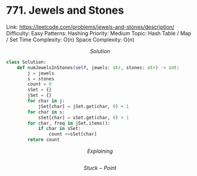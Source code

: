 # 771. Jewels and Stones

Link: https://leetcode.com/problems/jewels-and-stones/description/
Difficulty: Easy
Patterns: Hashing
Priority: Medium
Topic: Hash Table / Map / Set
Time Complexity: O(n)
Space Complexity: O(n)

$$
Solution
$$

```python
class Solution:
    def numJewelsInStones(self, jewels: str, stones: str) -> int:
        j = jewels
        s = stones
        count = 0
        sSet = {}
        jSet = {}
        for char in j:
            jSet[char] = jSet.get(char, 0) + 1
        for char in s:
            sSet[char] = sSet.get(char, 0) + 1
        for char, freq in jSet.items():
            if char in sSet:
                count +=sSet[char]
        return count
```

$$
Explaining
$$

```

```

$$
Stuck-Point
$$

```

```
